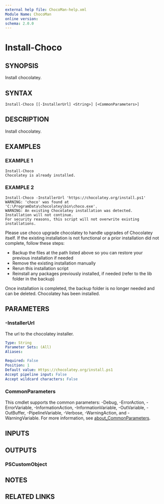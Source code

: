 ```yaml
---
external help file: ChocoMan-help.xml
Module Name: ChocoMan
online version:
schema: 2.0.0
---
```


# Install-Choco

## SYNOPSIS
Install chocolatey.

## SYNTAX

```
Install-Choco [[-InstallerUrl] <String>] [<CommonParameters>]
```

## DESCRIPTION
Install chocolatey.

## EXAMPLES

### EXAMPLE 1
```
Install-Choco
Chocolatey is already installed.
```

### EXAMPLE 2
```
Install-Choco -InstallerUrl 'https://chocolatey.org/install.ps1'
WARNING: 'choco' was found at 'C:\ProgramData\chocolatey\bin\choco.exe'.
WARNING: An existing Chocolatey installation was detected. Installation will not continue.
For security reasons, this script will not overwrite existing installations.
```

Please use choco upgrade chocolatey to handle upgrades of Chocolatey itself.
If the existing installation is not functional or a prior installation did not complete, follow these steps:
- Backup the files at the path listed above so you can restore your previous installation if needed
- Remove the existing installation manually
- Rerun this installation script
- Reinstall any packages previously installed, if needed (refer to the lib folder in the backup)

Once installation is completed, the backup folder is no longer needed and can be deleted.
Chocolatey has been installed.

## PARAMETERS

### -InstallerUrl
The url to the chocolatey installer.

```yaml
Type: String
Parameter Sets: (All)
Aliases:

Required: False
Position: 1
Default value: Https://chocolatey.org/install.ps1
Accept pipeline input: False
Accept wildcard characters: False
```

### CommonParameters
This cmdlet supports the common parameters: -Debug, -ErrorAction, -ErrorVariable, -InformationAction, -InformationVariable, -OutVariable, -OutBuffer, -PipelineVariable, -Verbose, -WarningAction, and -WarningVariable. For more information, see [about_CommonParameters](http://go.microsoft.com/fwlink/?LinkID=113216).

## INPUTS

## OUTPUTS

### PSCustomObject
## NOTES

## RELATED LINKS
